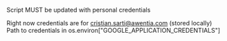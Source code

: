 Script MUST be updated with personal credentials

Right now credentials are for cristian.sarti@awentia.com (stored locally)  
Path to credentials in os.environ["GOOGLE_APPLICATION_CREDENTIALS"]
